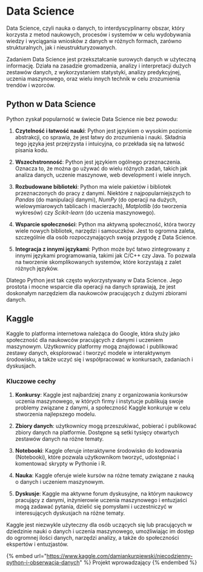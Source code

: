 # Data Science

Data Science, czyli nauka o danych, to interdyscyplinarny obszar, który korzysta z metod naukowych, procesów i systemów w celu wydobywania wiedzy i wyciągania wniosków z danych w różnych formach, zarówno strukturalnych, jak i nieustrukturyzowanych.

Zadaniem Data Science jest przekształcanie surowych danych w użyteczną informację. Działa na zasadzie gromadzenia, analizy i interpretacji dużych zestawów danych, z wykorzystaniem statystyki, analizy predykcyjnej, uczenia maszynowego, oraz wielu innych technik w celu zrozumienia trendów i wzorców.

## Python w Data Science

Python zyskał popularność w świecie Data Science nie bez powodu:

1. **Czytelność i łatwość nauki**: Python jest językiem o wysokim poziomie abstrakcji, co sprawia, że jest łatwy do zrozumienia i nauki. Składnia tego języka jest przejrzysta i intuicyjna, co przekłada się na łatwość pisania kodu.

2. **Wszechstronność**: Python jest językiem ogólnego przeznaczenia. Oznacza to, że można go używać do wielu różnych zadań, takich jak analiza danych, uczenie maszynowe, web development i wiele innych.

3. **Rozbudowane biblioteki**: Python ma wiele pakietów i bibliotek przeznaczonych do pracy z danymi. Niektóre z najpopularniejszych to *Pandas* (do manipulacji danymi), *NumPy* (do operacji na dużych, wielowymiarowych tablicach i macierzach), *Matplotlib* (do tworzenia wykresów) czy *Scikit-learn* (do uczenia maszynowego).

4. **Wsparcie społeczności**: Python ma aktywną społeczność, która tworzy wiele nowych bibliotek, narzędzi i samouczków. Jest to ogromna zaleta, szczególnie dla osób rozpoczynających swoją przygodę z Data Science.

5. **Integracja z innymi językami**: Python może być łatwo zintegrowany z innymi językami programowania, takimi jak C/C++ czy Java. To pozwala na tworzenie skomplikowanych systemów, które korzystają z zalet różnych języków.

Dlatego Python jest tak często wykorzystywany w Data Science. Jego prostota i mocne wsparcie dla operacji na danych sprawiają, że jest doskonałym narzędziem dla naukowców pracujących z dużymi zbiorami danych.

## Kaggle

Kaggle to platforma internetowa należąca do Google, która służy jako społeczność dla naukowców pracujących z danymi i uczeniem maszynowym. Użytkownicy platformy mogą znajdować i publikować zestawy danych, eksplorować i tworzyć modele w interaktywnym środowisku, a także uczyć się i współpracować w konkursach, zadaniach i dyskusjach.

### Kluczowe cechy

1. **Konkursy**: Kaggle jest najbardziej znany z organizowania konkursów uczenia maszynowego, w których firmy i instytucje publikują swoje problemy związane z danymi, a społeczność Kaggle konkuruje w celu stworzenia najlepszego modelu.

2. **Zbiory danych**: użytkownicy mogą przeszukiwać, pobierać i publikować zbiory danych na platformie. Dostępne są setki tysięcy otwartych zestawów danych na różne tematy.

3. **Notebooki**: Kaggle oferuje interaktywne środowisko do kodowania (Notebooki), które pozwala użytkownikom tworzyć, udostępniać i komentować skrypty w Pythonie i R.

4. **Nauka**: Kaggle oferuje wiele kursów na różne tematy związane z nauką o danych i uczeniem maszynowym.

5. **Dyskusje**: Kaggle ma aktywne forum dyskusyjne, na którym naukowcy pracujący z danymi, inżynierowie uczenia maszynowego i entuzjaści mogą zadawać pytania, dzielić się pomysłami i uczestniczyć w interesujących dyskusjach na różne tematy.

Kaggle jest niezwykle użyteczny dla osób uczących się lub pracujących w dziedzinie nauki o danych i uczenia maszynowego, umożliwiając im dostęp do ogromnej ilości danych, narzędzi analizy, a także do społeczności ekspertów i entuzjastów.

{% embed url="https://www.kaggle.com/damiankurpiewski/niecodzienny-python-i-obserwacja-danych" %}
Projekt wprowadzający
{% endembed %}
